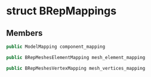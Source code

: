 # struct BRepMappings


## Members

```cpp
public ModelMapping component_mapping
```

```cpp
public BRepMeshesElementMapping mesh_element_mapping
```

```cpp
public BRepMeshesVertexMapping mesh_vertices_mapping
```



